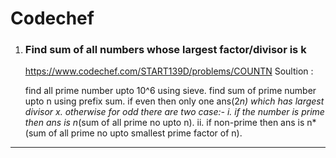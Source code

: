 # Codechef

1. ### Find sum of all numbers whose largest factor/divisor is k
   https://www.codechef.com/START139D/problems/COUNTN
   Soultion :
   
   find all prime number upto 10^6 using sieve.
   find sum of prime number upto n using prefix sum.
   if even then only one ans(2*n) which has largest divisor x.
   otherwise for odd there are two case:-
   i. if the number is prime then ans is n*(sum of all prime no upto n).
   ii. if non-prime then ans is n*(sum of all prime no upto smallest prime factor of n).
---

